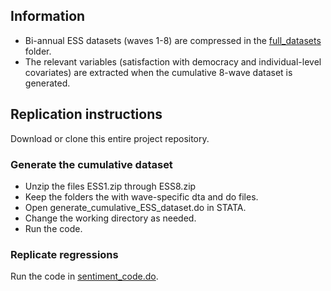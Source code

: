 ## Information

* Bi-annual ESS datasets (waves 1-8) are compressed in the [full_datasets](https://github.com/zilinskyjan/data_democracy_in_europe/tree/master/full_datasets) folder.
* The relevant variables (satisfaction with democracy and individual-level covariates) are extracted when the cumulative 8-wave dataset is generated.

## Replication instructions

Download or clone this entire project repository.

### Generate the cumulative dataset

* Unzip the files ESS1.zip through ESS8.zip
* Keep the folders the with wave-specific dta and do files.
* Open generate_cumulative_ESS_dataset.do in STATA.
* Change the working directory as needed.
* Run the code.

### Replicate regressions

Run the code in [sentiment_code.do](https://github.com/zilinskyjan/data_democracy_in_europe/blob/master/sentiment_code.do).



